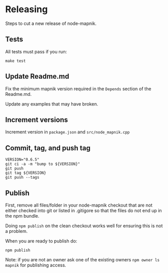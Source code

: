 # Releasing

Steps to cut a new release of node-mapnik.


## Tests

All tests must pass if you run:

    make test


## Update Readme.md

Fix the minimum mapnik version required in the `Depends` section of the Readme.md.

Update any examples that may have broken.


## Increment versions

Increment version in `package.json` and `src/node_mapnik.cpp`


## Commit, tag, and push tag

    VERSION="0.6.5"
    git ci -a -m "bump to ${VERSION}"
    git push
    git tag ${VERSION}
    git push --tags


## Publish

First, remove all files/folder in your node-mapnik checkout that are not either checked into git or listed in .gitigore so that the files do not end up in the npm bundle.

Doing `npm publish` on the clean checkout works well for ensuring this is not a problem.

When you are ready to publish do:

    npm publish
    
Note: if you are not an owner ask one of the existing owners `npm owner ls mapnik` for publishing access.